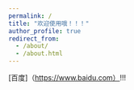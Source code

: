 ```yaml
---
permalink: /
title: "欢迎使用哦！！！"
author_profile: true
redirect_from: 
  - /about/
  - /about.html
---
```


[百度]（https://www.baidu.com）!!!
